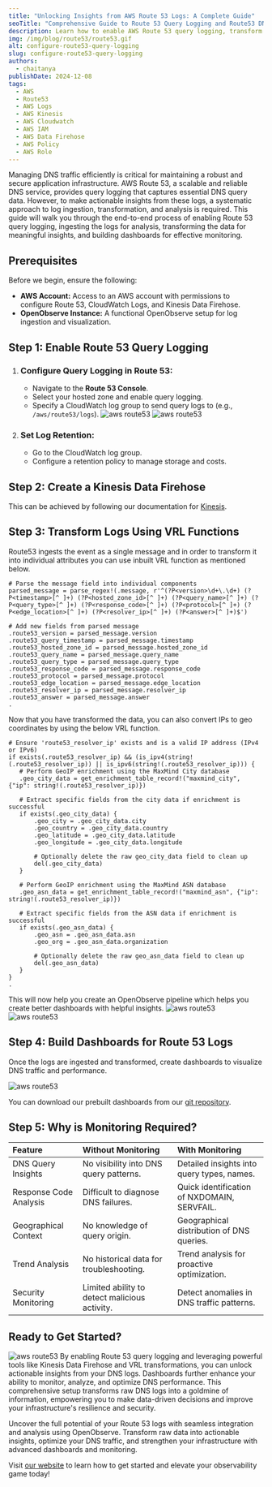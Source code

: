 ```yaml
---
title: "Unlocking Insights from AWS Route 53 Logs: A Complete Guide"
seoTitle: "Comprehensive Guide to Route 53 Query Logging and Route53 DNS for Enhanced DNS Insights"
description: Learn how to enable AWS Route 53 query logging, transform logs with VRL, and build dashboards for actionable insights. Unlock DNS traffic analysis and optimize performance with this step-by-step guide."
img: /img/blog/route53/route53.gif
alt: configure-route53-query-logging
slug: configure-route53-query-logging
authors: 
  - chaitanya
publishDate: 2024-12-08
tags:
  - AWS
  - Route53
  - AWS Logs
  - AWS Kinesis
  - AWS Cloudwatch
  - AWS IAM
  - AWS Data Firehose
  - AWS Policy
  - AWS Role
---
```


Managing DNS traffic efficiently is critical for maintaining a robust and secure application infrastructure. AWS Route 53, a scalable and reliable DNS service, provides query logging that captures essential DNS query data. However, to make actionable insights from these logs, a systematic approach to log ingestion, transformation, and analysis is required. This guide will walk you through the end-to-end process of enabling Route 53 query logging, ingesting the logs for analysis, transforming the data for meaningful insights, and building dashboards for effective monitoring.

## Prerequisites

Before we begin, ensure the following:

* **AWS Account:** Access to an AWS account with permissions to configure Route 53, CloudWatch Logs, and Kinesis Data Firehose.  
* **OpenObserve Instance:** A functional OpenObserve setup for log ingestion and visualization.

## Step 1: Enable Route 53 Query Logging

1. ### Configure Query Logging in Route 53:

   * Navigate to the **Route 53 Console**.  
   * Select your hosted zone and enable query logging.  
   * Specify a CloudWatch log group to send query logs to (e.g., `/aws/route53/logs`).
   ![aws route53](/img/blog/route53/configure_query_logging.png)
   ![aws route53](/img/blog/route53/create_log_group.png)

2. ### Set Log Retention:

   * Go to the CloudWatch log group.  
   * Configure a retention policy to manage storage and costs.

## Step 2: Create a Kinesis Data Firehose

This can be achieved by following our documentation for [Kinesis](https://openobserve.ai/docs/howto/ingest_cloudwatch_logs/).

## Step 3: Transform Logs Using VRL Functions

Route53 ingests the event as a single message and in order to transform it into individual attributes you can use inbuilt VRL function as mentioned below. 

```
# Parse the message field into individual components
parsed_message = parse_regex!(.message, r'^(?P<version>\d+\.\d+) (?P<timestamp>[^ ]+) (?P<hosted_zone_id>[^ ]+) (?P<query_name>[^ ]+) (?P<query_type>[^ ]+) (?P<response_code>[^ ]+) (?P<protocol>[^ ]+) (?P<edge_location>[^ ]+) (?P<resolver_ip>[^ ]+) (?P<answer>[^ ]+)$')

# Add new fields from parsed message
.route53_version = parsed_message.version
.route53_query_timestamp = parsed_message.timestamp
.route53_hosted_zone_id = parsed_message.hosted_zone_id
.route53_query_name = parsed_message.query_name
.route53_query_type = parsed_message.query_type
.route53_response_code = parsed_message.response_code
.route53_protocol = parsed_message.protocol
.route53_edge_location = parsed_message.edge_location
.route53_resolver_ip = parsed_message.resolver_ip
.route53_answer = parsed_message.answer
.
```

Now that you have transformed the data, you can also convert IPs to geo coordinates by using the below VRL function. 

```
# Ensure 'route53_resolver_ip' exists and is a valid IP address (IPv4 or IPv6)
if exists(.route53_resolver_ip) && (is_ipv4(string!(.route53_resolver_ip)) || is_ipv6(string!(.route53_resolver_ip))) {
   # Perform GeoIP enrichment using the MaxMind City database
   .geo_city_data = get_enrichment_table_record!("maxmind_city", {"ip": string!(.route53_resolver_ip)})

   # Extract specific fields from the city data if enrichment is successful
   if exists(.geo_city_data) {
       .geo_city = .geo_city_data.city
       .geo_country = .geo_city_data.country
       .geo_latitude = .geo_city_data.latitude
       .geo_longitude = .geo_city_data.longitude

       # Optionally delete the raw geo_city_data field to clean up
       del(.geo_city_data)
   }

   # Perform GeoIP enrichment using the MaxMind ASN database
   .geo_asn_data = get_enrichment_table_record!("maxmind_asn", {"ip": string!(.route53_resolver_ip)})

   # Extract specific fields from the ASN data if enrichment is successful
   if exists(.geo_asn_data) {
       .geo_asn = .geo_asn_data.asn
       .geo_org = .geo_asn_data.organization

       # Optionally delete the raw geo_asn_data field to clean up
       del(.geo_asn_data)
   }
}
.
```

This will now help you create an OpenObserve pipeline which helps you create better dashboards with helpful insights. 
![aws route53](/img/blog/route53/logs.png)
![aws route53](/img/blog/route53/pipeline.png)

## Step 4: Build Dashboards for Route 53 Logs

Once the logs are ingested and transformed, create dashboards to visualize DNS traffic and performance.

![aws route53](/img/blog/route53/dashboards_final.gif)

You can download our prebuilt dashboards from our [git repository](https://github.com/openobserve/dashboards/tree/main/AWS_Route53).

## Step 5: Why is Monitoring Required?

| Feature | Without Monitoring | With Monitoring |
| :---- | :---- | :---- |
| DNS Query Insights | No visibility into DNS query patterns. | Detailed insights into query types, names. |
| Response Code Analysis | Difficult to diagnose DNS failures. | Quick identification of NXDOMAIN, SERVFAIL. |
| Geographical Context | No knowledge of query origin. | Geographical distribution of DNS queries. |
| Trend Analysis | No historical data for troubleshooting. | Trend analysis for proactive optimization. |
| Security Monitoring | Limited ability to detect malicious activity. | Detect anomalies in DNS traffic patterns. |

## Ready to Get Started?
![aws route53](/img/blog/route53/route53_monitor.gif)
By enabling Route 53 query logging and leveraging powerful tools like Kinesis Data Firehose and VRL transformations, you can unlock actionable insights from your DNS logs. Dashboards further enhance your ability to monitor, analyze, and optimize DNS performance. This comprehensive setup transforms raw DNS logs into a goldmine of information, empowering you to make data-driven decisions and improve your infrastructure's resilience and security.

Uncover the full potential of your Route 53 logs with seamless integration and analysis using OpenObserve. Transform raw data into actionable insights, optimize your DNS traffic, and strengthen your infrastructure with advanced dashboards and monitoring.

Visit [our website](https://openobserve.ai/) to learn how to get started and elevate your observability game today\!